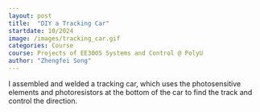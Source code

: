 ```yaml
---
layout: post
title:  "DIY a Tracking Car"
startdate: 10/2024
image: /images/tracking_car.gif
categories: Course
course: Projects of EE3005 Systems and Control @ PolyU
author: "Zhengfei Song"
---
```

I assembled and welded a tracking car, which uses the photosensitive elements and photoresistors at the bottom of the car to find the track and control the direction.
